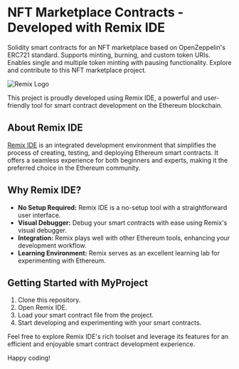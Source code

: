 # NFT Marketplace Contracts - Developed with Remix IDE
Solidity smart contracts for an NFT marketplace based on OpenZeppelin's ERC721 standard. Supports minting, burning, and custom token URIs. Enables single and multiple token minting with pausing functionality. Explore and contribute to this NFT marketplace project.

![Remix Logo](https://remix-project.org/static/media/remix-logo.492b26c57aa2522a31e26f9f83e1c973.svg)

This project is proudly developed using Remix IDE, a powerful and user-friendly tool for smart contract development on the Ethereum blockchain.

## About Remix IDE

[Remix IDE](https://remix.ethereum.org/) is an integrated development environment that simplifies the process of creating, testing, and deploying Ethereum smart contracts. It offers a seamless experience for both beginners and experts, making it the preferred choice in the Ethereum community.

## Why Remix IDE?

- **No Setup Required:** Remix IDE is a no-setup tool with a straightforward user interface.
- **Visual Debugger:** Debug your smart contracts with ease using Remix's visual debugger.
- **Integration:** Remix plays well with other Ethereum tools, enhancing your development workflow.
- **Learning Environment:** Remix serves as an excellent learning lab for experimenting with Ethereum.

## Getting Started with MyProject

1. Clone this repository.
2. Open Remix IDE.
3. Load your smart contract file from the project.
4. Start developing and experimenting with your smart contracts.

Feel free to explore Remix IDE's rich toolset and leverage its features for an efficient and enjoyable smart contract development experience.

Happy coding!

